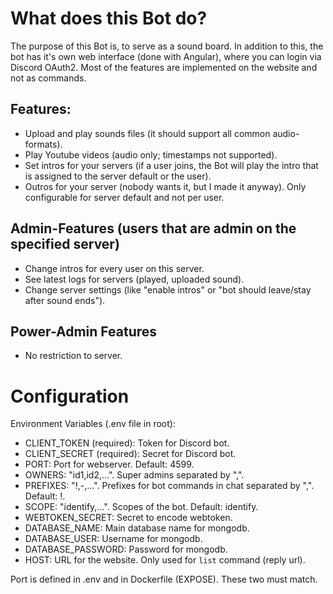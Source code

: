 # What does this Bot do?
The purpose of this Bot is, to serve as a sound board. In addition to this, the bot has it's own web interface (done with Angular), where you can login via Discord OAuth2.
Most of the features are implemented on the website and not as commands.

## Features:
- Upload and play sounds files (it should support all common audio-formats).
- Play Youtube videos (audio only; timestamps not supported).
- Set intros for your servers (if a user joins, the Bot will play the intro that is assigned to the server default or the user).
- Outros for your server (nobody wants it, but I made it anyway). Only configurable for server default and not per user.

## Admin-Features (users that are admin on the specified server)
- Change intros for every user on this server.
- See latest logs for servers (played, uploaded sound).
- Change server settings (like "enable intros" or "bot should leave/stay after sound ends").

## Power-Admin Features
- No restriction to server.

# Configuration
Environment Variables (.env file in root):
- CLIENT_TOKEN (required): Token for Discord bot.
- CLIENT_SECRET (required): Secret for Discord bot.
- PORT: Port for webserver. Default: 4599.
- OWNERS: "id1,id2,...". Super admins separated by ",".
- PREFIXES: "!,-,...". Prefixes for bot commands in chat separated by ",". Default: !.
- SCOPE: "identify,...". Scopes of the bot. Default: identify.
- WEBTOKEN_SECRET: Secret to encode webtoken.
- DATABASE_NAME: Main database name for mongodb.
- DATABASE_USER: Username for mongodb.
- DATABASE_PASSWORD: Password for mongodb.
- HOST: URL for the website. Only used for `list` command (reply url).

Port is defined in .env and in Dockerfile (EXPOSE). These two must match.
